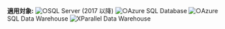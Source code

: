 <Token>**適用対象:** ![○](media/yes.png)SQL Server (2017 以降) ![○](media/yes.png)Azure SQL Database ![○](media/yes.png)Azure SQL Data Warehouse ![X](media/no.png)Parallel Data Warehouse </Token>